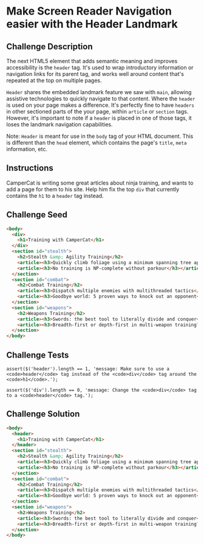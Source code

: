 # Make Screen Reader Navigation easier with the Header Landmark

## Challenge Description

The next HTML5 element that adds semantic meaning and improves accessibility is the `header` tag. It's used to wrap introductory information or navigation links for its parent tag, and works well around content that's repeated at the top on multiple pages.

`Header` shares the embedded landmark feature we saw with `main`, allowing assistive technologies to quickly navigate to that content. Where the `header` is used on your page makes a difference. It's perfectly fine to have `headers` in other sectioned parts of the your page, within `article` or `section` tags. However, it's important to note if a `header` is placed in one of those tags, it loses the landmark navigation capabilities.

Note:
`Header` is meant for use in the `body` tag of your HTML document. This is different than the `head` element, which contains the page's `title`, `meta` information, etc.

## Instructions

CamperCat is writing some great articles about ninja training, and wants to add a page for them to his site. Help him fix the top `div` that currently contains the `h1` to a `header` tag instead.

## Challenge Seed

```html
<body>
  <div>
    <h1>Training with CamperCat</h1>
  </div>
  <section id="stealth">
    <h2>Stealth &amp; Agility Training</h2>
    <article><h3>Quickly climb foliage using a minimum spanning tree approach</h3></article>
    <article><h3>No training is NP-complete without parkour</h3></article>
  </section>
  <section id="combat">
    <h2>Combat Training</h2>
    <article><h3>Dispatch multiple enemies with multithreaded tactics</h3></article>
    <article><h3>Goodbye world: 5 proven ways to knock out an opponent</h3></article>
  </section>
  <section id="weapons">
    <h2>Weapons Training</h2>
    <article><h3>Swords: the best tool to literally divide and conquer</h3></article>
    <article><h3>Breadth-first or depth-first in multi-weapon training?</h3></article>
  </section>
</body>
```

## Challenge Tests

```
assert($('header').length == 1, 'message: Make sure to use a <code>header</code> tag instead of the <code>div</code> tag around the <code>h1</code>.');

assert($('div').length == 0, 'message: Change the <code>div</code> tag to a <code>header</code> tag.');
```

## Challenge Solution

```html
<body>
  <header>
    <h1>Training with CamperCat</h1>
  </header>
  <section id="stealth">
    <h2>Stealth &amp; Agility Training</h2>
    <article><h3>Quickly climb foliage using a minimum spanning tree approach</h3></article>
    <article><h3>No training is NP-complete without parkour</h3></article>
  </section>
  <section id="combat">
    <h2>Combat Training</h2>
    <article><h3>Dispatch multiple enemies with multithreaded tactics</h3></article>
    <article><h3>Goodbye world: 5 proven ways to knock out an opponent</h3></article>
  </section>
  <section id="weapons">
    <h2>Weapons Training</h2>
    <article><h3>Swords: the best tool to literally divide and conquer</h3></article>
    <article><h3>Breadth-first or depth-first in multi-weapon training?</h3></article>
  </section>
</body>
```
